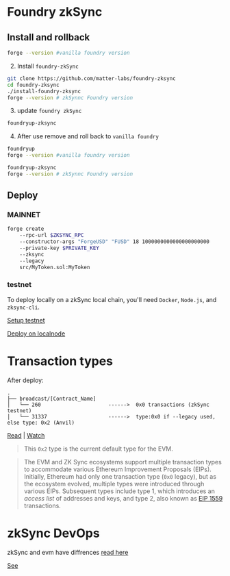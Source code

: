 # Foundry zkSync


## Install and rollback
```bash
forge --version #vanilla foundry version
```

2. Install `foundry-zkSync`
```bash
git clone https://github.com/matter-labs/foundry-zksync
cd foundry-zksync
./install-foundry-zksync
forge --version # zkSynnc Foundry version
```

3. update `foundry zkSync`
```bash
foundryup-zksync
```

4. After use remove and roll back to `vanilla foundry`

```bash
foundryup
forge --version #vanilla foundry version

foundryup-zksync
forge --version # zkSynnc Foundry version
```

## Deploy
### MAINNET

```bash
forge create 
    --rpc-url $ZKSYNC_RPC
    --constructor-args "ForgeUSD" "FUSD" 18 1000000000000000000000 
    --private-key $PRIVATE_KEY
    --zksync
    --legacy
    src/MyToken.sol:MyToken
```

### testnet

To deploy locally on a zkSync local chain, you'll need `Docker`, `Node.js`, and `zksync-cli`.

[Setup testnet](https://updraft.cyfrin.io/courses/foundry/foundry-simple-storage/zksync-local-node?lesson_format=video)

[Deploy on localnode](https://updraft.cyfrin.io/courses/foundry/foundry-simple-storage/zksync-local-deploy)

# Transaction types

After deploy:
```
.
├── broadcast/[Contract_Name]                
│   └── 260                      ------>  0x0 transactions (zkSync testnet)
│   └── 31337                    ------>  type:0x0 if --legacy used, else type: 0x2 (Anvil)
```
[Read](https://docs.zksync.io/zk-stack/concepts/transaction-lifecycle) |
[Watch](https://updraft.cyfrin.io/courses/foundry/foundry-simple-storage/tx-types?lesson_format=video)

> This `0x2` type is the current default type for the EVM.


> The EVM and ZK Sync ecosystems support multiple transaction types to accommodate various Ethereum Improvement Proposals (EIPs). Initially, Ethereum had only one transaction type (`0x0` legacy), but as the ecosystem evolved, multiple types were introduced through various EIPs. Subsequent types include type 1, which introduces an _access list_ of addresses and keys, and type 2, also known as [EIP 1559](https://eips.ethereum.org/EIPS/eip-1559) transactions.


# zkSync DevOps

zkSync and evm have diffrences [read here](https://docs.zksync.io/build/developer-reference/ethereum-differences/evm-instructions)

[See](https://updraft.cyfrin.io/courses/foundry/foundry-fund-me/zksync-devops)